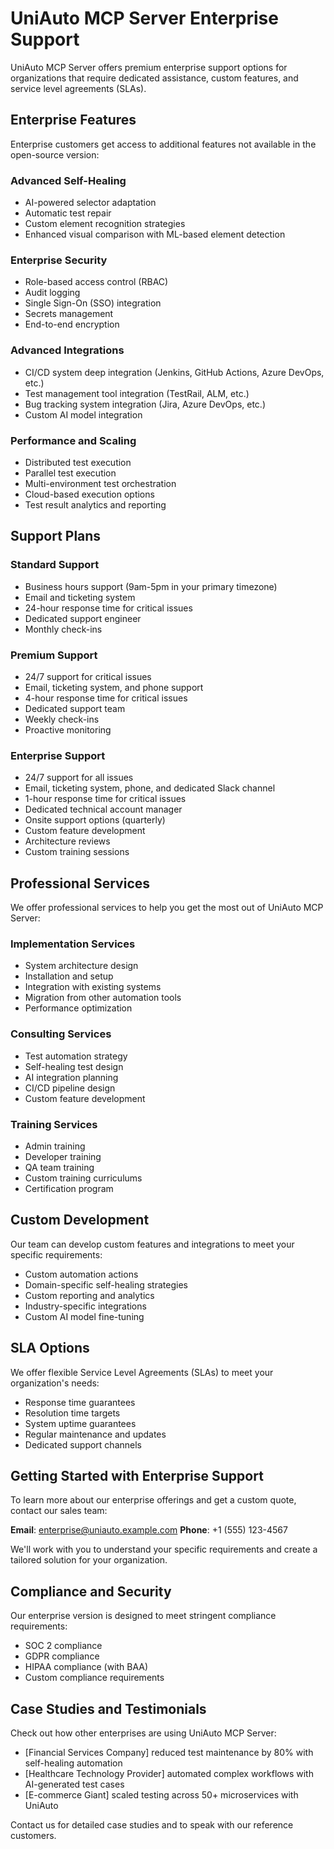 # UniAuto MCP Server Enterprise Support

UniAuto MCP Server offers premium enterprise support options for organizations that require dedicated assistance, custom features, and service level agreements (SLAs).

## Enterprise Features

Enterprise customers get access to additional features not available in the open-source version:

### Advanced Self-Healing

- AI-powered selector adaptation
- Automatic test repair
- Custom element recognition strategies
- Enhanced visual comparison with ML-based element detection

### Enterprise Security

- Role-based access control (RBAC)
- Audit logging
- Single Sign-On (SSO) integration
- Secrets management
- End-to-end encryption

### Advanced Integrations

- CI/CD system deep integration (Jenkins, GitHub Actions, Azure DevOps, etc.)
- Test management tool integration (TestRail, ALM, etc.)
- Bug tracking system integration (Jira, Azure DevOps, etc.)
- Custom AI model integration

### Performance and Scaling

- Distributed test execution
- Parallel test execution
- Multi-environment test orchestration
- Cloud-based execution options
- Test result analytics and reporting

## Support Plans

### Standard Support

- Business hours support (9am-5pm in your primary timezone)
- Email and ticketing system
- 24-hour response time for critical issues
- Dedicated support engineer
- Monthly check-ins

### Premium Support

- 24/7 support for critical issues
- Email, ticketing system, and phone support
- 4-hour response time for critical issues
- Dedicated support team
- Weekly check-ins
- Proactive monitoring

### Enterprise Support

- 24/7 support for all issues
- Email, ticketing system, phone, and dedicated Slack channel
- 1-hour response time for critical issues
- Dedicated technical account manager
- Onsite support options (quarterly)
- Custom feature development
- Architecture reviews
- Custom training sessions

## Professional Services

We offer professional services to help you get the most out of UniAuto MCP Server:

### Implementation Services

- System architecture design
- Installation and setup
- Integration with existing systems
- Migration from other automation tools
- Performance optimization

### Consulting Services

- Test automation strategy
- Self-healing test design
- AI integration planning
- CI/CD pipeline design
- Custom feature development

### Training Services

- Admin training
- Developer training
- QA team training
- Custom training curriculums
- Certification program

## Custom Development

Our team can develop custom features and integrations to meet your specific requirements:

- Custom automation actions
- Domain-specific self-healing strategies
- Custom reporting and analytics
- Industry-specific integrations
- Custom AI model fine-tuning

## SLA Options

We offer flexible Service Level Agreements (SLAs) to meet your organization's needs:

- Response time guarantees
- Resolution time targets
- System uptime guarantees
- Regular maintenance and updates
- Dedicated support channels

## Getting Started with Enterprise Support

To learn more about our enterprise offerings and get a custom quote, contact our sales team:

**Email**: enterprise@uniauto.example.com
**Phone**: +1 (555) 123-4567

We'll work with you to understand your specific requirements and create a tailored solution for your organization.

## Compliance and Security

Our enterprise version is designed to meet stringent compliance requirements:

- SOC 2 compliance
- GDPR compliance
- HIPAA compliance (with BAA)
- Custom compliance requirements

## Case Studies and Testimonials

Check out how other enterprises are using UniAuto MCP Server:

- [Financial Services Company] reduced test maintenance by 80% with self-healing automation
- [Healthcare Technology Provider] automated complex workflows with AI-generated test cases
- [E-commerce Giant] scaled testing across 50+ microservices with UniAuto

Contact us for detailed case studies and to speak with our reference customers.
